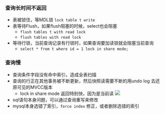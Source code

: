 ### 查询长时间不返回
- 表被锁住，等MDL锁 `lock table t write`
- 表等待Flush，如果flush阻塞的时候，select也会阻塞
	- `flush tables t with read lock`
	- `flush tables with read lock`
- 等待行锁，当前查询记录有行锁时，如果查询要加读锁就会阻塞当前查询
	- `select * from t where id = 1 lock in share mode;`

### 查询慢
- 查询条件字段没有命中索引，造成全表扫描
- 查询的行正在其他事务被不断更新，然后快照读需要不断的用undo log 去还原可见的MVCC版本
	- lock in share mode 返回特别快，因为是当前读
![](/images/mysql/sql执行异常.png)
- sql语句本身问题，可以通过查询重写来修改
- mysql本身选错了索引，`force index` 修正，或者删除选错的索引
